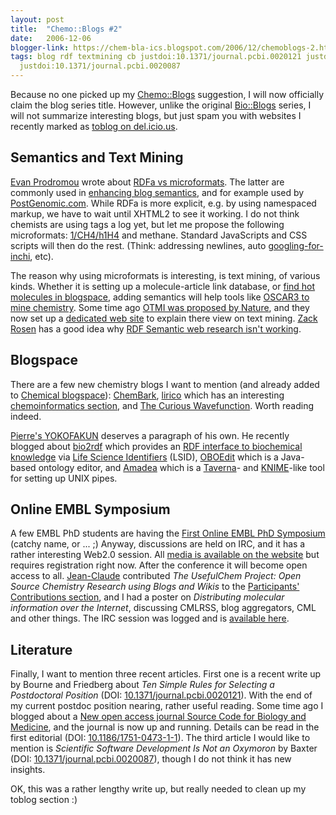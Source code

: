 ```yaml
---
layout: post
title:  "Chemo::Blogs #2"
date:   2006-12-06
blogger-link: https://chem-bla-ics.blogspot.com/2006/12/chemoblogs-2.html
tags: blog rdf textmining cb justdoi:10.1371/journal.pcbi.0020121 justdoi:10.1186/1751-0473-1-1
  justdoi:10.1371/journal.pcbi.0020087
---
```


Because no one picked up my [Chemo::Blogs](http://chem-bla-ics.blogspot.com/2006/09/chemoblogs-1.html) suggestion, I will now
officially claim the blog series title. However, unlike the original [Bio::Blogs](http://bioblogs.wordpress.com/) series,
I will not summarize interesting blogs, but just spam you with websites I recently marked as
[toblog on del.icio.us](http://del.icio.us/egonw/toblog).

## Semantics and Text Mining

[Evan Prodromou](http://evan.prodromou.name/) wrote about [RDFa vs microformats](http://evan.prodromou.name/RDFa_vs_microformats).
The latter are commonly used in [enhancing blog semantics](http://chem-bla-ics.blogspot.com/2006/02/tagging-blog-items.html), and
for example used by [PostGenomic.com](http://postgenomic.com/wiki/doku.php?id=markup). While RDFa is more explicit, e.g. by using
namespaced markup, we have to wait until XHTML2 to see it working. I do not think chemists are using tags a log yet, but let me
propose the following microformats: <span class="inchi">[1/CH4/h1H4](http://google.com/search?q=1/CH4/h1H4)</span> and
<span class="chemicalcompound">methane<span>. Standard JavaScripts and CSS scripts will then do the rest. (Think: addressing newlines,
auto [googling-for-inchi](http://wwmm-svc.ch.cam.ac.uk/wwmm/html/googleinchiserver.html), etc).

The reason why using microformats is interesting, is text mining, of various kinds. Whether it is setting up a molecule-article
link database, or [find hot molecules in blogspace](http://chem-bla-ics.blogspot.com/2006/02/hacking-inchi-support-into.html),
adding semantics will help tools like [OSCAR3 to mine chemistry](http://chem-bla-ics.blogspot.com/2006/09/chemical-archeology-oscar3-to.html).
Some time ago [OTMI was proposed by Nature](http://chem-bla-ics.blogspot.com/2006/05/open-text-mining-interface-and.html),
and they now set up a [dedicated web site](http://www.opentextmining.org/wiki/Main_Page) to explain there view on text mining.
[Zack Rosen](http://www.zacker.com/) has a good idea why [RDF Semantic web research isn't working](http://www.zacker.org/semantic-web-research-isnt-working).

## Blogspace

There are a few new chemistry blogs I want to mention (and already added to [Chemical blogspace](http://chem-bla-ics.blogspot.com/2006/08/chemical-blogspace.html)):
[ChemBark](http://blog.chembark.com/), [lirico](http://www.lirico.co.uk/wp/) which has an interesting
[chemoinformatics section](http://www.lirico.co.uk/wp/?cat=8), and [The Curious Wavefunction](http://ashutoshchemist.blogspot.com/).
Worth reading indeed.

[Pierre's YOKOFAKUN](http://plindenbaum.blogspot.com/) deserves a paragraph of his own. He recently blogged about
[bio2rdf](http://plindenbaum.blogspot.com/2006/11/bio2rdf.html) which provides an [RDF interface to biochemical knowledge](http://bio2rdf.org/)
via [Life Science Identifiers](http://lsid.sourceforge.net/) (LSID), [OBOEdit](http://plindenbaum.blogspot.com/2006/11/wwwoboeditorg.html)
which is a Java-based ontology editor, and [Amadea](http://plindenbaum.blogspot.com/2006/12/visual-unix-pipeline.html)
which is a [Taverna](http://taverna.sf.net/)- and [KNIME](http://www.knime.org/)-like tool for setting up UNIX pipes.

## Online EMBL Symposium

A few EMBL PhD students are having the [First Online EMBL PhD Symposium](http://virtualsymposium.predocs.org/) (catchy name, or ... ;)
Anyway, discussions are held on IRC, and it has a rather interesting Web2.0 session. All
[media is available on the website](http://virtualsymposium.predocs.org/media) but requires registration right now.
After the conference it will become open access to all. [Jean-Claude](http://www.blogger.com/profile/6833158) contributed
*The UsefulChem Project: Open Source Chemistry Research using Blogs and Wikis* to the
[Participants' Contributions section](http://virtualsymposium.predocs.org/media/participants-contributions/), and I had
a poster on *Distributing molecular information over the Internet*, discussing CMLRSS, blog aggregators, CML and other things.
The IRC session was logged and is [available here](http://virtualsymposium.predocs.org/chat/discussion-about-the-influence-of-web-2-0-on-science-tuesday-december-6-2006-16-00-cet/).

## Literature

Finally, I want to mention three recent articles. First one is a recent write up by Bourne and Friedberg about
*Ten Simple Rules for Selecting a Postdoctoral Position* (DOI: [10.1371/journal.pcbi.0020121](https://doi.org/10.1371/journal.pcbi.0020121)).
With the end of my current postdoc position nearing, rather useful reading. Some time ago I blogged about a
[New open access journal Source Code for Biology and Medicine](http://chem-bla-ics.blogspot.com/2006/05/new-open-access-journal-source-code.html),
and the journal is now up and running. Details can be read in the first editorial (DOI: [10.1186/1751-0473-1-1](https://doi.org/10.1186/1751-0473-1-1)).
The third article I would like to mention is *Scientific Software Development Is Not an Oxymoron* by Baxter
(DOI: [10.1371/journal.pcbi.0020087](https://doi.org/10.1371/journal.pcbi.0020087)), though I do not think it has new insights.

OK, this was a rather lengthy write up, but really needed to clean up my toblog section :)
